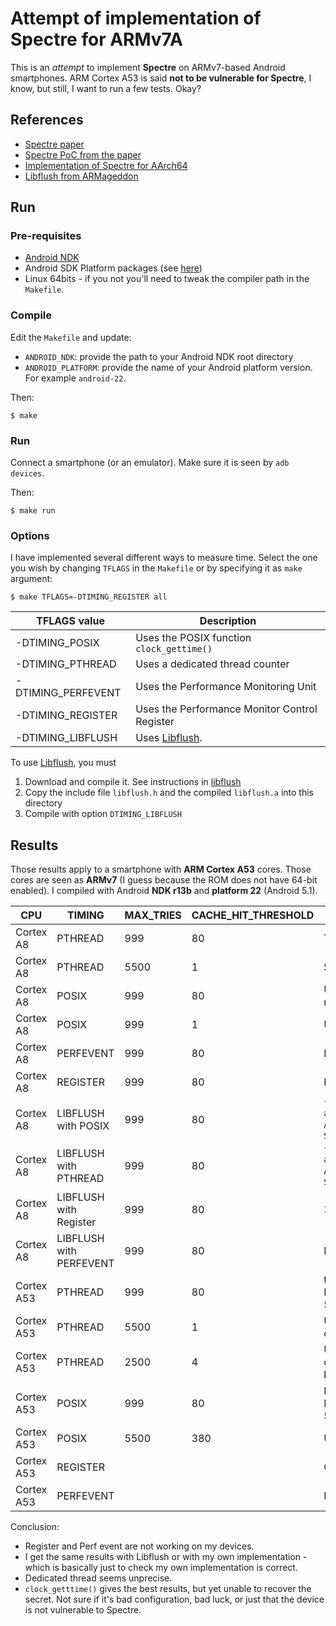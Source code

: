 # Attempt of implementation of Spectre for ARMv7A

This is an *attempt* to implement **Spectre** on ARMv7-based Android smartphones.
ARM Cortex A53 is said **not to be vulnerable for Spectre**, I know, but still, I want to run a few tests. Okay?


## References

- [Spectre paper](https://spectreattack.com/spectre.pdf)
- [Spectre PoC from the paper](https://github.com/Eugnis/spectre-attack/blob/master/Source.c)
- [Implementation of Spectre for AArch64](https://github.com/V-E-O/PoC/tree/master/CVE-2017-5753)
- [Libflush from ARMageddon](https://github.com/iaik/armageddon)

## Run

### Pre-requisites

- [Android NDK](https://developer.android.com/ndk/index.html)
- Android SDK Platform packages (see [here](https://developer.android.com/studio/command-line/sdkmanager.html))
- Linux 64bits - if you not you'll need to tweak the compiler path in the `Makefile`.

### Compile

Edit the `Makefile` and update:

- `ANDROID_NDK`: provide the path to your Android NDK root directory
- `ANDROID_PLATFORM`: provide the name of your Android platform version. For example `android-22`.

Then:

```
$ make
```

### Run

Connect a smartphone (or an emulator).
Make sure it is seen by `adb devices`.

Then:

```
$ make run
```

### Options

I have implemented several different ways to measure time. Select the one you wish by changing `TFLAGS` in the `Makefile` or by specifying it as `make` argument:

```
$ make TFLAGS=-DTIMING_REGISTER all
```

| TFLAGS value | Description          | 
| ------------------ | ----------------------- | 
| -DTIMING_POSIX | Uses the POSIX function `clock_gettime()` |
| -DTIMING_PTHREAD | Uses a dedicated thread counter |
| -DTIMING_PERFEVENT | Uses the Performance Monitoring Unit |
| -DTIMING_REGISTER | Uses the Performance Monitor Control Register |
| -DTIMING_LIBFLUSH | Uses [Libflush](https://github.com/iaik/armageddon). |

To use [Libflush](https://github.com/iaik/armageddon), you must

1. Download and compile it. See instructions in [libflush](https://github.com/IAIK/armageddon/tree/master/libflush)
2. Copy the include file `libflush.h` and the compiled `libflush.a` into this directory
3. Compile with option `DTIMING_LIBFLUSH`

## Results

Those results apply to a smartphone with **ARM Cortex A53** cores.
Those cores are seen as **ARMv7** (I guess because the ROM does not have 64-bit enabled).
I compiled with Android **NDK r13b** and **platform 22** (Android 5.1).


| CPU | TIMING | MAX_TRIES | CACHE_HIT_THRESHOLD | Results |
| ----- | ---------- | -------------- | --------------------------------- | ---------- |
| Cortex A8  | PTHREAD | 999 | 80 | Too many cache hits |
| Cortex A8 | PTHREAD | 5500 | 1 | Still too many cache hits! |
| Cortex A8 | POSIX | 999 | 80 | Unclear, probably too many cache hits |
| Cortex A8 | POSIX | 999 | 1 | Unclear |
| Cortex A8 | PERFEVENT | 999 | 80 | No perf event interface |
| Cortex A8 | REGISTER | 999 | 80 | Illegal instruction |
| Cortex A8 | LIBFLUSH with POSIX | 999 | 80 | `find_congruent_addresses: assertion "found == ADDRESS_COUNT" failed` and `Segmentation fault` |
| Cortex A8 | LIBFLUSH with PTHREAD | 999 | 80 | `find_congruent_addresses: assertion "found == ADDRESS_COUNT" failed` and `Segmentation fault` |
| Cortex A8 | LIBFLUSH with Register | 999 | 80 | `Illegal instruction ` |
| Cortex A8 | LIBFLUSH with PERFEVENT | 999 | 80 | No perf event interface |
| Cortex A53 | PTHREAD | 999 | 80 | too many cache hits. Decrease threshold below 5 |
| Cortex A53 | PTHREAD | 5500 | 1 | Unclear. Still too many cache hits! |
| Cortex A53 | PTHREAD | 2500 | 4 | Unclear. The correct character is a cache hit, but so are several others... |
| Cortex A53 | POSIX | 999 | 80 | No cache hit recorded. Increase threshold around 500 |
| Cortex A53 | POSIX | 5500 | 380 | Unclear |
| Cortex A53 | REGISTER | | | Crash |
| Cortex A53 | PERFEVENT | |  | No perf event interface |

Conclusion:

- Register and Perf event are not working on my devices.
- I get the same results with Libflush or with my own implementation - which is basically just to check my own implementation is correct.
- Dedicated thread seems unprecise.
- `clock_getttime()` gives the best results, but yet unable to recover the secret. Not sure if it's bad configuration, bad luck, or just that the device is not vulnerable to Spectre.












